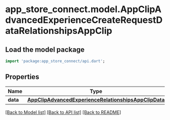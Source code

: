 # app_store_connect.model.AppClipAdvancedExperienceCreateRequestDataRelationshipsAppClip

## Load the model package
```dart
import 'package:app_store_connect/api.dart';
```

## Properties
Name | Type | Description | Notes
------------ | ------------- | ------------- | -------------
**data** | [**AppClipAdvancedExperienceRelationshipsAppClipData**](AppClipAdvancedExperienceRelationshipsAppClipData.md) |  | 

[[Back to Model list]](../README.md#documentation-for-models) [[Back to API list]](../README.md#documentation-for-api-endpoints) [[Back to README]](../README.md)


